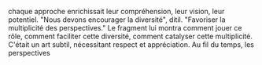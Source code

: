 chaque approche enrichissait leur compréhension, leur vision, leur potentiel. "Nous devons encourager la diversité", ditil. "Favoriser la multiplicité des perspectives." Le fragment lui montra comment jouer ce rôle, comment faciliter cette diversité, comment catalyser cette multiplicité. C'était un art subtil, nécessitant respect et appréciation. Au fil du temps, les perspectives
